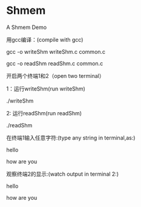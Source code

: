 # Shmem
A Shmem Demo

用gcc编译：(compile with gcc)

gcc -o writeShm writeShm.c common.c

gcc -o readShm readShm.c common.c


开启两个终端1和2（open two terminal）

1：运行writeShm(run writeShm)

./writeShm


2: 运行readShm(run readShm) 

./readShm


在终端1输入任意字符:(type any string in terminal,as:)

hello

how are you

观察终端2的显示:(watch output in terminal 2:)

hello

how are you
